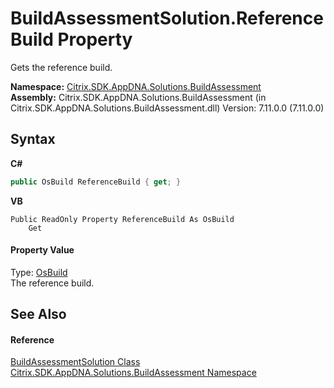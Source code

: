 # BuildAssessmentSolution.ReferenceBuild Property 
 

Gets the reference build.

**Namespace:**&nbsp;[Citrix.SDK.AppDNA.Solutions.BuildAssessment](853bdb50-ea5c-dc0d-0be0-7254b6c38034.md)<br />**Assembly:**&nbsp;Citrix.SDK.AppDNA.Solutions.BuildAssessment (in Citrix.SDK.AppDNA.Solutions.BuildAssessment.dll) Version: 7.11.0.0 (7.11.0.0)

## Syntax

**C#**
```csharp
public OsBuild ReferenceBuild { get; }
```

**VB**
```vbnet
Public ReadOnly Property ReferenceBuild As OsBuild
	Get
```


#### Property Value
Type: <a href="e8275d04-0345-498b-6e89-72fc118dfb9b">OsBuild</a><br />The reference build.

## See Also


#### Reference
<a href="1c1d0ea7-aac4-5a0e-1e37-8d86f5021742">BuildAssessmentSolution Class</a><br /><a href="853bdb50-ea5c-dc0d-0be0-7254b6c38034">Citrix.SDK.AppDNA.Solutions.BuildAssessment Namespace</a><br />
